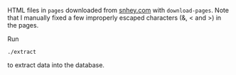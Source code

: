 HTML files in `pages` downloaded from [snhey.com](http://snhey.com/) with `download-pages`. Note that I manually fixed a few improperly escaped characters (&amp;, &lt; and &gt;) in the pages.

Run

```
./extract
```

to extract data into the database.

